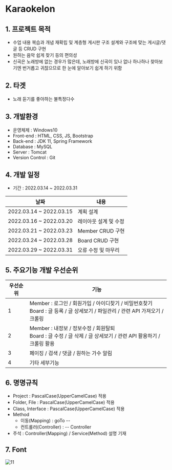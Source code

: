 # Karaokelon

## 1. 프로젝트 목적
 - 수업 내용 복습과 개념 재확립 및 계층형 게시판 구조 설계와 구조에 맞는 게시글/댓글 등 CRUD 구현 
 - 원하는 음악 쉽게 찾기 등의 편의성
 - 신곡은 노래방에 없는 경우가 많은데, 노래방에 신곡이 있나 없나 하나하나 찾아보기엔 번거롭고 귀찮으므로 한 눈에 알아보기 쉽게 하기 위함

## 2. 타겟
 - 노래 듣기를 좋아하는 불특정다수

## 3. 개발환경 
 - 운영체제 : Windows10
 - Front-end : HTML, CSS, JS, Bootstrap
 - Back-end : JDK 11, Spring Framework
 - Database : MySQL
 - Server : Tomcat
 - Version Control : Git

## 4. 개발 일정
 - 기간 : 2022.03.14 ~ 2022.03.31

|날짜|내용| 
|---|---|
|2022.03.14 ~ 2022.03.15|계획 설계| 
|2022.03.16 ~ 2022.03.20|레이아웃 설계 및 수정|
|2022.03.21 ~ 2022.03.23|Member CRUD 구현| 
|2022.03.24 ~ 2022.03.28|Board CRUD 구현|
|2022.03.29 ~ 2022.03.31|오류 수정 및 마무리|

## 5. 주요기능 개발 우선순위 

|우선순위|기능|
|---|---|
|1|Member : 로그인 / 회원가입 / 아이디찾기 / 비밀번호찾기<br>Board : 글 등록 / 글 상세보기 / 파일관리 / 관련 API 가져오기 / 크롤링|
|2|Member : 내정보 / 정보수정 / 회원탈퇴<br>Board : 글 수정 / 글 삭제 / 글 상세보기 / 관련 API 활용하기 / 크롤링 활용|
|3|페이징 / 검색 / 댓글 / 원하는 가수 알림|
|4|기타 세부기능|

## 6. 명명규칙
 - Project : PascalCase(UpperCamelCase) 적용
 - Folder, File : PascalCase(UpperCamelCase) 적용
 - Class, Interface : PascalCase(UpperCamelCase) 적용
 - Method
   - 이동(Mapping) : goTo --
   - 컨트롤러(Controller) : -- Controller
 - 주석 : Controller(Mapping) / Service(Method) 설명 기재

## 7. Font


![11](https://user-images.githubusercontent.com/91529033/158154105-a2d0c2f4-6a2c-4040-b35c-85591cc19bb4.png)
